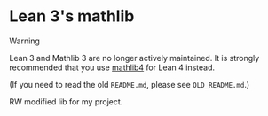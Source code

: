 # Lean 3's mathlib

> [!WARNING]  
> Lean 3 and Mathlib 3 are no longer actively maintained.
> It is strongly recommended that you use [mathlib4](https://github.com/leanprover-community/mathlib4) for Lean 4 instead.

(If you need to read the old `README.md`, please see `OLD_README.md`.)

RW modified lib for my project.
